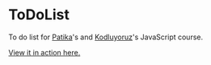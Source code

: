 # ToDoList
To do list for <a href="http://www.patika.dev">Patika</a>'s and <a href="http://www.kodluyoruz.org">Kodluyoruz</a>'s JavaScript course.

<a href="https://furkancnkr.github.io/TodoList/ToDoList-Js/">View it in action here.</a>


